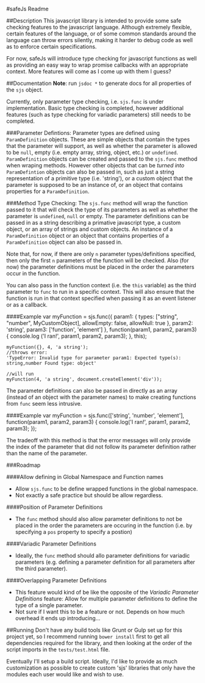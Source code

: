 #safeJs Readme

##Description
This javascript library is intended to provide some safe checking features to the javascript language. Although extremely flexible, certain features of the language, or of some common standards around the language can throw errors silently, making it harder to debug code as well as to enforce certain specifications.

For now, safeJs will introduce type checking for javascript functions as well as providing an easy way to wrap promise callbacks with an appropriate context. More features will come as I come up with them I guess?

##Documentation
**Note**: run `jsdoc *` to generate docs for all properties of the `sjs` object.

Currently, only parameter type checking, i.e. `sjs.func` is under implementation. Basic type checking is completed, however additional features (such as type checking for variadic parameters) still needs to be completed.

###Parameter Defintions:
Parameter types are defined using `ParamDefinition` objects. These are simple objects that contain the types that the parameter will support, as well as whether the parameter is allowed to be `null`, empty (i.e. empty array, string, object, etc.) or `undefined`. `ParamDefinition` objects can be created and passed to the `sjs.func` method when wraping methods. However other objects that can be *turned into* `ParamDefintion` objects can also be passed in, such as just a string representation of a primitive type (i.e. 'string'), or a custom object that the parameter is supposed to be an instance of, or an object that contains properties for a `ParamDefinition`.

###Method Type Checking:
The `sjs.func` method will wrap the function passed to it that will check the type of its parameters as well as whether the parameter is `undefined`, `null` or empty.
The parameter definitions can be passed in as a string describing a primative javascript type, a custom object, or an array of strings and custom objects.
An instance of a `ParamDefinition` object or an object that contains properties of a `ParamDefinition` object can also be passed in.

Note that, for now, if there are only `n` parameter types/definitions specified, then only the first `n` parameters of the function will be checked. Also (for now) the parameter definitions must be placed in the order the parameters occur in the function.

You can also pass in the function context (i.e. the `this` variable) as the third parameter to `func` to run in a specific context. This will also ensure that the function is run in that context specified when passing it as an event listener or as a callback.

####Example
	var myFunction = sjs.func({
		param1: {
			types: ["string", "number", MyCustomObject],
			allowEmpty: false,
			allowNull: true
		},
		param2: 'string',
		param3: ['function', 'element']
	}, function(param1, param2, param3) {
		console.log ('I ran!', param1, param2, param3);
	}, this);

	myFunction({}, 4, 'a string');
	//throws error: 
	'TypeError: Invalid type for parameter param1: Expected type(s): string,number Found type: object'

	//will run
	myFunction(4, 'a string', document.createElement('div'));

The parameter definitions can also be passed in directly as an array (instead of an object with the parameter names) to make creating functions from `func` seem less intrusive.

####Example
	var myFunction = sjs.func(['string', 'number', 'element'], function(param1, param2, param3) {
		console.log('I ran!', param1, param2, param3);
	});

The tradeoff with this method is that the error messages will only provide the index of the parameter that did not follow its parameter definition rather than the name of the parameter.

###Roadmap

####Allow defining in Global Namespace and Function names
* Allow `sjs.func` to be define wrapped functions in the global namespace.
* Not exactly a safe practice but should be allow regardless.

####Position of Parameter Definitions
* The `func` method should also allow parameter definitions to not be placed in the order the parameters are occuring in the function (i.e. by specifying a `pos` property to specify a postion)

####Variadic Parameter Definitions
* Ideally, the `func` method should allo parameter definitions for variadic parameters (e.g. defining a parameter definition for all parameters after the third parameter).

####Overlapping Parameter Definitions
* This feature would kind of be like the opposite of the *Variadic Parameter Definitions* feature: Allow for multiple parameter definitions to define the type of a single parameter.
* Not sure if I want this to be a feature or not. Depends on how much overhead it ends up introducing...

##Running
Don't have any build tools like Grunt or Gulp set up for this project yet, so I recommend running `bower install` first to get all dependencies required for the library, and then looking at the order of the script imports in the `tests/test.html` file.

Eventually I'll setup a build script. Ideally, I'd like to provide as much customization as possible to create custom 'sjs' libraries that only have the modules each user would like and wish to use.
